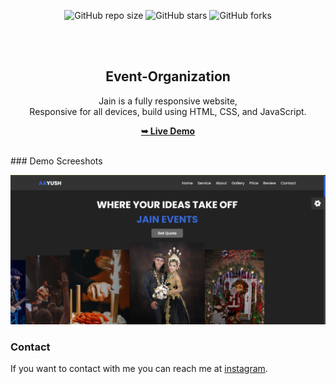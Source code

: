   <div align="center">
  
  ![GitHub repo size](https://img.shields.io/github/repo-size/codewithsadee/grilli)
  ![GitHub stars](https://img.shields.io/github/stars/codewithsadee/grilli?style=social)
  ![GitHub forks](https://img.shields.io/github/forks/codewithsadee/grilli?style=social)
 
  

  <br />
  <br />

  <h2 align="center">Event-Organization</h2>

  Jain is a fully responsive   website, <br/>Responsive for all devices, build using HTML, CSS, and JavaScript.

  <a href="https://event-organization.netlify.app"><strong>➥ Live Demo</strong></a>

</div>
<br/>
### Demo Screeshots

![ Event Desktop Demo](./images/ss.png "Desktop Demo")

### Contact

If you want to contact with me you can reach me at [instagram](https://www.instagram.com/aayush.ajs).
